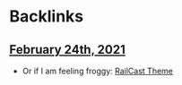 
# Backlinks
## [February 24th, 2021](<February 24th, 2021.md>)
- Or if I am feeling froggy: [RailCast Theme](<RailCast Theme.md>)

